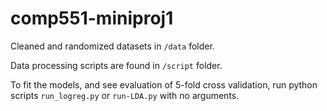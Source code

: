 # comp551-miniproj1

Cleaned and randomized datasets in `/data` folder.

Data processing scripts are found in `/script` folder.

To fit the models, and see evaluation of 5-fold cross validation, run python scripts `run_logreg.py` or `run-LDA.py` with no arguments.
